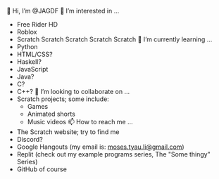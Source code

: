 👋 Hi, I’m @JAGDF
👀 I’m interested in ...
- Free Rider HD
- Roblox
- Scratch Scratch Scratch Scratch Scratch
🌱 I’m currently learning ...
- Python
- HTML/CSS?
- Haskell?
- JavaScript
- Java?
- C?
- C++?
💞️ I’m looking to collaborate on ...
- Scratch projects; some include:
  - Games
  - Animated shorts
  - Music videos
📫 How to reach me ...
- The Scratch website; try to find me
- Discord?
- Google Hangouts (my email is: moses.tyau.li@gmail.com)
- Replit (check out my example programs series, The "Some thingy" Series)
- GitHub of course

<!---
JAGDF/JAGDF is a ✨ special ✨ repository because its `README.md` (this file) appears on your GitHub profile.
You can click the Preview link to take a look at your changes.
--->
